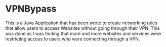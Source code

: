 # VPNBypass

This is a Java Application that has been wrote to create networking rules that allow users to access Websites without going through their VPN. This was done as I was finding that more and more websites and services were restricting access to users who were connecting through a VPN.
